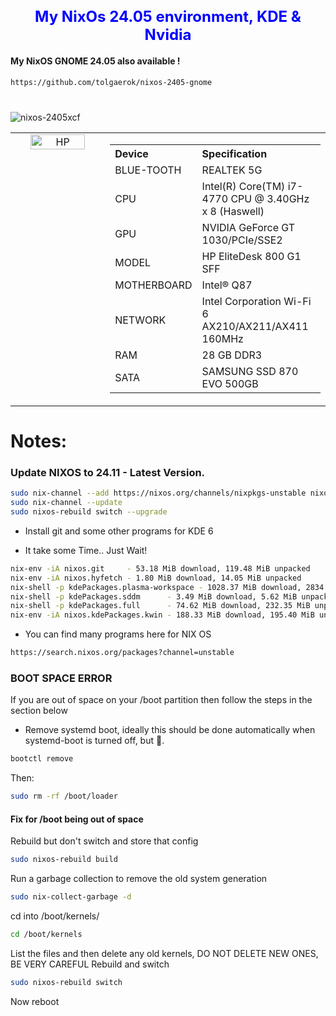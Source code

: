 <div align="center">
  <h1 style="font-size: 24px; color: blue;">My NixOs 24.05 environment, KDE & Nvidia</h1>
</div>

 #### My NixOS GNOME 24.05 also available !
 ```bash
 https://github.com/tolgaerok/nixos-2405-gnome
 ```
#

![nixos-2405xcf](https://github.com/tolgaerok/nixos-kde-2405/assets/110285959/8b116fed-97b8-4c4a-8fff-84eb33ac25bc)

<table style="border-collapse: collapse; width: 100%;">
  <tr>
    <td style="border: none; width: 30%;" valign="top">
      <div align="center">  
          <img src="https://github.com/tolgaerok/nixos/assets/110285959/fa785dec-f839-43f2-9e03-58adb73d12c3" alt="HP" style="width: 80%;">
          <br>          
        </a>
      </div>
    </td>
    <td style="border: none; width: 70%;">
      <table>
        <tr>
          <th align="left">Device</th>
          <th align="left">Specification</th>
        </tr>
        <tr>
          <td>BLUE-TOOTH</td>
          <td>REALTEK 5G</td>
        </tr>
        <tr>
          <td>CPU</td>
          <td>Intel(R) Core(TM) i7-4770 CPU @ 3.40GHz x 8 (Haswell)</td>
        </tr>
        <tr>
          <td>GPU</td>
          <td>NVIDIA GeForce GT 1030/PCIe/SSE2</td>
        </tr>
        <tr>
          <td>MODEL</td>
          <td>HP EliteDesk 800 G1 SFF</td>
        </tr>
        <tr>
          <td>MOTHERBOARD</td>
          <td>Intel® Q87</td>
        </tr>
        <tr>
          <td>NETWORK</td>
          <td>Intel Corporation Wi-Fi 6 AX210/AX211/AX411 160MHz</td>
        </tr>
        <tr>
          <td>RAM</td>
          <td>28 GB DDR3</td>
        </tr>
        <tr>
          <td>SATA</td>
          <td>SAMSUNG SSD 870 EVO 500GB</td>
        </tr>        
      </table>
    </td>

    
  </tr>
</table>

# Notes:


### Update NIXOS to 24.11 - Latest Version.

```bash
sudo nix-channel --add https://nixos.org/channels/nixpkgs-unstable nixos
sudo nix-channel --update
sudo nixos-rebuild switch --upgrade
```

- Install git and some other programs for KDE 6

- It take some Time.. Just Wait!
```bash
nix-env -iA nixos.git     - 53.18 MiB download, 119.48 MiB unpacked
nix-env -iA nixos.hyfetch - 1.80 MiB download, 14.05 MiB unpacked
nix-shell -p kdePackages.plasma-workspace - 1028.37 MiB download, 2834.11 MiB unpacked
nix-shell -p kdePackages.sddm      - 3.49 MiB download, 5.62 MiB unpacked
nix-shell -p kdePackages.full      - 74.62 MiB download, 232.35 MiB unpacked
nix-env -iA nixos.kdePackages.kwin - 188.33 MiB download, 195.40 MiB unpacked
```
- You can find many programs here for NIX OS
```bash
https://search.nixos.org/packages?channel=unstable
```

### BOOT SPACE ERROR
If you are out of space on your /boot partition then follow the steps in the section below

- Remove systemd boot, ideally this should be done automatically when systemd-boot is turned off, but 🤷.
```bash
bootctl remove
```
Then:
```bash
sudo rm -rf /boot/loader
```
#### Fix for /boot being out of space
Rebuild but don't switch and store that config
```bash
sudo nixos-rebuild build
```
Run a garbage collection to remove the old system generation
```bash
sudo nix-collect-garbage -d
```
cd into /boot/kernels/
```bash
cd /boot/kernels
```
List the files and then delete any old kernels, DO NOT DELETE NEW ONES, BE VERY CAREFUL
Rebuild and switch
```bash
sudo nixos-rebuild switch
```
Now reboot
